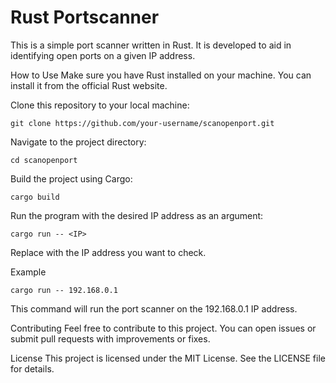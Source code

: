 # Rust Portscanner
This is a simple port scanner written in Rust. It is developed to aid in identifying open ports on a given IP address.

How to Use
Make sure you have Rust installed on your machine. You can install it from the official Rust website.

Clone this repository to your local machine:

```console
git clone https://github.com/your-username/scanopenport.git
```
Navigate to the project directory:


```console
cd scanopenport
```
Build the project using Cargo:



```console
cargo build
```
Run the program with the desired IP address as an argument:

```console
cargo run -- <IP>
```
Replace <IP> with the IP address you want to check.

Example
```console
cargo run -- 192.168.0.1
``` 
This command will run the port scanner on the 192.168.0.1 IP address.

Contributing
Feel free to contribute to this project. You can open issues or submit pull requests with improvements or fixes.

License
This project is licensed under the MIT License. See the LICENSE file for details.
